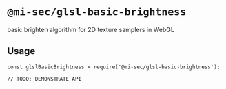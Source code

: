 # `@mi-sec/glsl-basic-brightness`

basic brighten algorithm for 2D texture samplers in WebGL

## Usage

```
const glslBasicBrightness = require('@mi-sec/glsl-basic-brightness');

// TODO: DEMONSTRATE API
```
